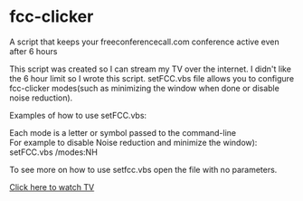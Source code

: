# fcc-clicker
A script that keeps your freeconferencecall.com conference active even after 6 hours
<p>
  This script was created so I can stream my TV over the internet. I didn't like the
  6 hour limit so I wrote this script. setFCC.vbs file allows you to configure fcc-clicker
  modes(such as minimizing the window when done or disable noise reduction).
</p>
Examples of how to use setFCC.vbs:
<p>
  Each mode is a letter or symbol passed to the command-line<br>
  For example to disable Noise reduction and minimize the window):<br>
  setFCC.vbs /modes:NH<p>
  </p>
<p>
  To see more on how to use setfcc.vbs open the file with no parameters.
</p>
<a href="https://join.freeconferencecall.com/fcc037">Click here to watch TV</a>
